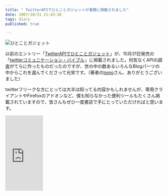 ```yaml
---
title: " TwitterAPIでひとことガジェットが書籍に掲載されました"
date: 2007/10/31 21:43:38
tags: diary
published: true

---
```


<p><img src="http://blog.katsuma.tv/images/twitter_jsonp_2.gif" border="0" alt="ひとことガジェット" /></p> 

 <p>以前のエントリー「<a href="http://blog.katsuma.tv/2007/04/twitter_gadget_1.html" target="_blank">TwitterAPIでひとことガジェット</a>」が、10月31日発売の「<a href="http://www.amazon.co.jp/gp/product/479801799X?ie=UTF8&tag=katsumatv-22&linkCode=as2&camp=247&creative=1211&creativeASIN=479801799X">twitterコミュニケーション・バイブル</a><img src="http://www.assoc-amazon.jp/e/ir?t=katsumatv-22&l=as2&o=9&a=479801799X" width="1" height="1" border="0" alt="" style="border:none !important; margin:0px !important;" />」に掲載されました。何気なくAPIの調査がてらに作ったものだったのですが、世の中の数あるいろんなBlogパーツの中からこれを選んでくださって光栄です。（著者の<a href="http://caramel-tea.com/" target="_blank">lomo</a>さん、ありがとうございました）</p>  

 <p>twitterフリークな方にとっては大半は知ってる内容かもしれませんが、専用クライアントやFirefoxのアドオンなど、僕も知らなかった便利ツールもたくさん掲載されていますので、皆さんもぜひ一度書店で手にとっていただければと思います。</p>   

 <p><iframe src="http://rcm-jp.amazon.co.jp/e/cm?t=katsumatv-22&o=9&p=8&l=as1&asins=479801799X&fc1=000000&IS2=1&lt1=_blank&lc1=0000FF&bc1=000000&bg1=FFFFFF&f=ifr" style="width:120px;height:240px;" scrolling="no" marginwidth="0" marginheight="0" frameborder="0"></iframe></p>


